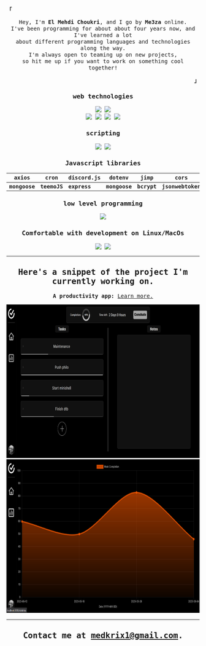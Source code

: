 <p align="left"><b><samp>「</samp></b></p>
<p align="center">
<samp>
Hey, I'm <b>El Mehdi Choukri</b>, and I go by <b>Me3za</b> online.<br> I've been programming for about about four years now, and I've learned a lot <br>about different programming languages and technologies along the way. <br>I'm always open to teaming up on new projects, <br>so hit me up if you want to work on something cool together!
</samp>
</p>
<p align="right"><b><samp>」</samp></b></p>

<samp>

<div align="center">

<h3>web technologies</h3>
<div>
<img src="https://img.shields.io/badge/react-%2320232a.svg?style=for-the-badge&logo=react&logoColor=%2361DAFB">
<img src="https://img.shields.io/badge/MongoDB-%234ea94b.svg?style=for-the-badge&logo=mongodb&logoColor=white">
</div>
<img src="https://img.shields.io/badge/node.js-6DA55F?style=for-the-badge&logo=node.js&logoColor=white">
<img src="https://img.shields.io/badge/SASS-hotpink.svg?style=for-the-badge&logo=SASS&logoColor=white">
<img src="https://img.shields.io/badge/html5-%23E34F26.svg?style=for-the-badge&logo=html5&logoColor=white">
<img src="https://img.shields.io/badge/css3-%231572B6.svg?style=for-the-badge&logo=css3&logoColor=white">

<h3>scripting</h3>
<img src="https://img.shields.io/badge/javascript-%23323330.svg?style=for-the-badge&logo=javascript&logoColor=%23F7DF1E">
<img src="https://img.shields.io/badge/python-3670A0?style=for-the-badge&logo=python&logoColor=ffdd54">

<h3>Javascript libraries</h3>

| axios        | cron        | discord.js  | dotenv       | jimp       | cors             |
| ------------ | ----------- | ----------- | ------------ | ---------- | ---------------- |
| **mongoose** | **teemoJS** | **express** | **mongoose** | **bcrypt** | **jsonwebtoken** |

<h3>low level programming</h3>
<img src="https://img.shields.io/badge/c-%2300599C.svg?style=for-the-badge&logo=c&logoColor=white">

<h3>Comfortable with development on Linux/MacOs</h3>
<img src="https://img.shields.io/badge/Linux-FCC624?style=for-the-badge&logo=linux&logoColor=black">
<img src="https://img.shields.io/badge/mac%20os-000000?style=for-the-badge&logo=macos&logoColor=F0F0F0">

---

## **Here's a snippet of the project I'm currently working on.**

**A productivity app:** [Learn more.](https://github.com/me3zaAKAgoat/dtb)

 <img height="400" alt="Digital Task Board" src="dtb1.png">
 <img height="400" alt="Digital Task Board" src="dtb2.png">

---

## Contact me at medkrix1@gmail.com.

</div>
</samp>
